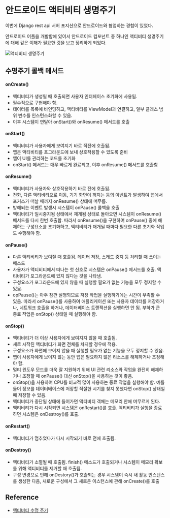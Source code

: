 # 안드로이드 액티비티 생명주기

이번에 Django rest api 서버 포지션으로 안드로이드와 협업하는 경험이 있었다.

안드로이드 어플을 개발함에 있어서 안드로이드 컴포넌트 중 하나인 액티비티 생명주기에 대해 깊은 이해가 필요한 것을 보고 정리하게 되었다.

![액티비티 생명주기](https://kairo96.gitbooks.io/android/content/pic2/2-4-1-1.jpg)

## 수명주기 콜백 메서드

#### onCreate()

- 액티비티가 생성될 때 호출되면 사용자 인터페이스 초기화에 사용됨.
- 필수적으로 구현해야 함.
- 데이터를 목록에 바인딩하고, 액티비티를 ViewModel과 연결하고, 일부 클래스 범위 변수를 인스턴스화할 수 있음.
- 이후 시스템이 연달아 onStart()와 onResume() 메서드를 호출

#### onStart()

- 액티비티가 사용자에게 보여지기 바로 직전에 호출됨.
- 앱은 액티비티를 포그라운드에 보내 상호작용할 수 있도록 준비
- 앱이 UI를 관리하는 코드를 초기화
- onStart() 메서드는 매우 빠르게 완료되고, 이후 onResume() 메서드를 호출함

#### onResume()

- 액티비티가 사용자와 상호작용하기 바로 전에 호출됨.
- 전화, 다른 액티비티으로 이동, 기기 화면이 꺼지는 등의 이벤트가 발생하여 앱에서 포커스가 떠날 때까지 onResume() 상태에 머무름.
- 방해되는 이벤트 발생시 시스템이 onPause() 콜백을 호출
- 액티비티가 일시중지됨 상태에서 재개됨 상태로 돌아오면 시스템이 onResume() 메서드를 다시 한번 호출함. 따라서 onResume()을 구현하여 onPause() 중에 해제하는 구성요소를 초기화하고, 액티비티가 재개될 때마다 필요한 다른 초기화 작업도 수행해야 함.

#### onPause()

- 다른 액티비티가 보여질 때 호출됨. 데이터 저장, 스레드 중지 등 처리할 때 쓰이는 메소드
- 사용자가 액티비티에서 떠나는 첫 신호로 시스템은 onPause() 메서드를 호출. 액티비티가 포그라운드에 있지 않다는 것을 나타냄.
- 구성요소가 포그라운드에 있지 않을 때 실행할 필요가 없는 기능을 모두 정지할 수 있음.
- opPause()는 아주 잠깐 실행되므로 저장 작업을 실행하기에는 시간이 부족할 수 있음. 따라서 onPause()를 사용하여 애플리케이션 또는 사용자 데이터를 저장하거나, 네트워크 호출을 하거나, 데이터베이스 트랜잭션을 실행하면 안 됨. 부하가 큰 종료 작업은 onStop() 상태일 때 실행해야 함.

#### onStop()

- 액티비티가 더 이상 사용자에게 보여지지 않을 때 호출됨.
- 새로 시작된 액티비티가 화면 전체를 차지할 경우에 적용.
- 구성요소가 화면에 보이지 않을 때 실행할 필요가 없는 기능을 모두 정지할 수 있음.
- 앱이 사용자에게 보이지 않는 동안 앱은 필요하지 않은 리소스를 해제하거나 조정해야 함.
- 멀티 윈도우 모드를 더욱 잘 지원하기 위해 UI 관련 리소스와 작업을 완전히 해제하거나 조정할 때 onPause() 대신 onStop()을 사용하는 것이 좋음.
- onStop()을 사용하여 CPU를 비교적 많이 사용하는 종료 작업을 실행해야 함. 예를 들어 정보를 데이터베이스에 저장할 적절한 시기를 찾지 못했다면 onStop() 상태일 때 저장할 수 있음.
- 액티비티가 중단됨 상태에 들어가면 액티비티 객체는 메모리 안에 머무르게 된다.
- 액티비티가 다시 시작되면 시스템은 onRestart()를 호출. 액티비티가 실행을 종료하면 시스템은 onDestroy()를 호출.

#### onRestart()

- 액티비티가 멈추었다가 다시 시작되기 바로 전에 호출됨.

#### onDestroy()

- 액티비티가 소멸될 때 호출됨. finish() 메소드가 호출되거나 시스템이 메모리 확보를 위해 액티비티를 제거할 때 호출됨.
- 구성 변경으로 인해 onDestory()가 호출되는 경우 시스템이 즉시 새 활동 인스턴스를 생성한 다음, 새로운 구성에서 그 새로운 이스턴스에 관해 onCreate()를 호출

## Reference

- [액티비티 수명 주기](https://developer.android.com/guide/components/activities/activity-lifecycle?hl=ko#lc)
